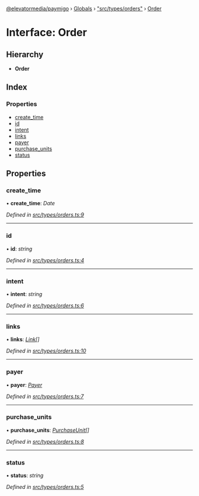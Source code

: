 [@elevatormedia/paymigo](../README.md) › [Globals](../globals.md) › ["src/types/orders"](../modules/_src_types_orders_.md) › [Order](_src_types_orders_.order.md)

# Interface: Order

## Hierarchy

-   **Order**

## Index

### Properties

-   [create_time](_src_types_orders_.order.md#create_time)
-   [id](_src_types_orders_.order.md#id)
-   [intent](_src_types_orders_.order.md#intent)
-   [links](_src_types_orders_.order.md#links)
-   [payer](_src_types_orders_.order.md#payer)
-   [purchase_units](_src_types_orders_.order.md#purchase_units)
-   [status](_src_types_orders_.order.md#status)

## Properties

### create_time

• **create_time**: _Date_

_Defined in [src/types/orders.ts:9](https://github.com/ELEVATORmedia/paymigo/blob/c28bc6c/src/types/orders.ts#L9)_

---

### id

• **id**: _string_

_Defined in [src/types/orders.ts:4](https://github.com/ELEVATORmedia/paymigo/blob/c28bc6c/src/types/orders.ts#L4)_

---

### intent

• **intent**: _string_

_Defined in [src/types/orders.ts:6](https://github.com/ELEVATORmedia/paymigo/blob/c28bc6c/src/types/orders.ts#L6)_

---

### links

• **links**: _[Link](_src_types_common_.link.md)[]_

_Defined in [src/types/orders.ts:10](https://github.com/ELEVATORmedia/paymigo/blob/c28bc6c/src/types/orders.ts#L10)_

---

### payer

• **payer**: _[Payer](_src_types_orders_.payer.md)_

_Defined in [src/types/orders.ts:7](https://github.com/ELEVATORmedia/paymigo/blob/c28bc6c/src/types/orders.ts#L7)_

---

### purchase_units

• **purchase_units**: _[PurchaseUnit](_src_types_orders_.purchaseunit.md)[]_

_Defined in [src/types/orders.ts:8](https://github.com/ELEVATORmedia/paymigo/blob/c28bc6c/src/types/orders.ts#L8)_

---

### status

• **status**: _string_

_Defined in [src/types/orders.ts:5](https://github.com/ELEVATORmedia/paymigo/blob/c28bc6c/src/types/orders.ts#L5)_
